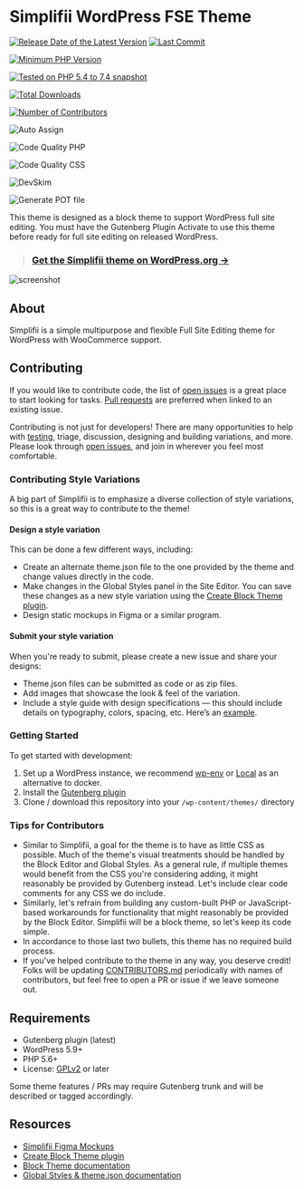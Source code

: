 # Simplifii WordPress FSE Theme

<div aria-hidden="true">

[![Release Date of the Latest Version](https://img.shields.io/github/release-date/leogopal/simplifii.svg?maxAge=1800)](https://github.com/leogopal/simplifii/releases)
[![Last Commit](https://img.shields.io/github/last-commit/leogopal/simplifii/main.svg)](https://github.com/leogopal/simplifii/commits/main)

[![Minimum PHP Version](https://img.shields.io/packagist/php-v/leogopal/simplifii.svg?maxAge=3600)](https://packagist.org/packages/leogopal/simplifii)

[![Tested on PHP 5.4 to 7.4 snapshot](https://img.shields.io/badge/tested%20on-PHP%205.4%20|%205.5%20|%205.6%20|%207.0%20|%207.1%20|%207.2%20|%207.3%20|%207.4snapshot-green.svg?maxAge=2419200)](https://github.com/leogopal/simplifii/actions/workflows/lint-php.yml)

[![Total Downloads](http://poser.pugx.org/leogopal/simplifii/downloads)](https://packagist.org/packages/leogopal/simplifii)

[![Number of Contributors](https://img.shields.io/github/contributors/leogopal/simplifii.svg?maxAge=3600)](https://github.com/leogopal/simplifii/graphs/contributors)

![Auto Assign](https://github.com/leogopal/simplifii/actions/workflows/auto-assign.yml/badge.svg)

![Code Quality PHP](https://github.com/leogopal/simplifii/actions/workflows/lint-css.yml/badge.svg)

![Code Quality CSS](https://github.com/leogopal/simplifii/actions/workflows/lint-php.yml/badge.svg)

![DevSkim](https://github.com/leogopal/simplifii/actions/workflows/devskim.yml/badge.svg)

![Generate POT file](https://github.com/leogopal/simplifii/actions/workflows/pot.yml/badge.svg)

</div>

This theme is designed as a block theme to support WordPress full site editing. You must have the Gutenberg Plugin Activate to use this theme before ready for full site editing on released WordPress.

> ### [**Get the Simplifii theme on WordPress.org →**](https://wordpress.org/themes/simplifii/)

![screenshot](https://user-images.githubusercontent.com/4948323/187812605-6ba0c71d-a08c-4123-91eb-42ff7373ba89.png)

## About

Simplifii is a simple multipurpose and flexible Full Site Editing theme for WordPress with WooCommerce support.

## Contributing

If you would like to contribute code, the list of [open issues](https://github.com/leogopal/simplifii/issues) is a great place to start looking for tasks. [Pull requests](https://github.com/leogopal/simplifii/pulls) are preferred when linked to an existing issue.

Contributing is not just for developers! There are many opportunities to help with [testing](#getting-started), triage, discussion, designing and building variations, and more. Please look through [open issues](https://github.com/leogopal/simplifii/issues), and join in wherever you feel most comfortable.

### Contributing Style Variations

A big part of Simplifii is to emphasize a diverse collection of style variations, so this is a great way to contribute to the theme!

#### Design a style variation

This can be done a few different ways, including:

-   Create an alternate theme.json file to the one provided by the theme and change values directly in the code.
-   Make changes in the Global Styles panel in the Site Editor. You can save these changes as a new style variation using the [Create Block Theme plugin](https://wordpress.org/plugins/create-block-theme/).
-   Design static mockups in Figma or a similar program.

#### Submit your style variation

When you're ready to submit, please create a new issue and share your designs:

-   Theme.json files can be submitted as code or as zip files.
-   Add images that showcase the look & feel of the variation.
-   Include a style guide with design specifications — this should include details on typography, colors, spacing, etc. Here’s an [example](https://www.figma.com/community/file/1136340417938880987).

### Getting Started

To get started with development:

1.  Set up a WordPress instance, we recommend [wp-env](https://developer.wordpress.org/block-editor/handbook/tutorials/devenv/) or [Local](https://localwp.com/) as an alternative to docker.
2.  Install the [Gutenberg plugin](https://wordpress.org/plugins/gutenberg/)
3.  Clone / download this repository into your `/wp-content/themes/` directory

### Tips for Contributors

-   Similar to Simplifii, a goal for the theme is to have as little CSS as possible. Much of the theme's visual treatments should be handled by the Block Editor and Global Styles. As a general rule, if multiple themes would benefit from the CSS you're considering adding, it might reasonably be provided by Gutenberg instead. Let's include clear code comments for any CSS we do include.
-   Similarly, let's refrain from building any custom-built PHP or JavaScript-based workarounds for functionality that might reasonably be provided by the Block Editor. Simplifii will be a block theme, so let's keep its code simple.
-   In accordance to those last two bullets, this theme has no required build process.
-   If you've helped contribute to the theme in any way, you deserve credit! Folks will be updating [CONTRIBUTORS.md](CONTRIBUTORS.md) periodically with names of contributors, but feel free to open a PR or issue if we leave someone out.

## Requirements

-   Gutenberg plugin (latest)
-   WordPress 5.9+
-   PHP 5.6+
-   License: [GPLv2](http://www.gnu.org/licenses/gpl-2.0.html) or later

Some theme features / PRs may require Gutenberg trunk and will be described or tagged accordingly.

## Resources

-   [Simplifii Figma Mockups](https://www.figma.com/file/OxgciXlJT84BH1083xFjCY/Simplifii-Theme?node-id=301%3A469)
-   [Create Block Theme plugin](https://github.com/WordPress/create-block-theme)
-   [Block Theme documentation](https://developer.wordpress.org/block-editor/how-to-guides/themes/block-theme-overview)
-   [Global Styles & theme.json documentation](https://developer.wordpress.org/block-editor/how-to-guides/themes/theme-json/)
